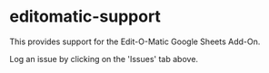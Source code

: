 # editomatic-support

This provides support for the Edit-O-Matic Google Sheets Add-On. 

Log an issue by clicking on the 'Issues' tab above.

